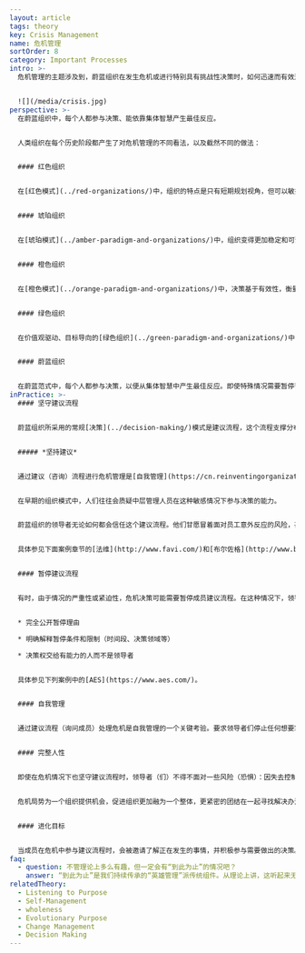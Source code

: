 ```yaml
---
layout: article
tags: theory
key: Crisis Management
name: 危机管理
sortOrder: 8
category: Important Processes
intro: >-
  危机管理的主题涉及到，蔚蓝组织在发生危机或进行特别具有挑战性决策时，如何迅速而有效进行组织活动，及其与常规[决策](../decision-making/)过程的不同。


  ![](/media/crisis.jpg)
perspective: >-
  在蔚蓝组织中，每个人都参与决策、能依靠集体智慧产生最佳反应。


  人类组织在每个历史阶段都产生了对危机管理的不同看法，以及截然不同的做法：


  #### 红色组织


  在[红色模式](../red-organizations/)中，组织的特点是只有短期规划视角，但可以敏捷反应，这有助于处理危机。领导可以在突发奇想的情况下做出决策，并通过红色模式的标签突破--指挥权将决策下发传递给员工。


  #### 琥珀组织


  在[琥珀模式](../amber-paradigm-and-organizations/)中，组织变得更加稳定和可预测。开始通过流程和程序定义完成任务的方式。认为工人需要指导。在不可预测的危机领域，首席执行官和最高管理层会做出决策，然后将这些决策转化为对下一层的命令。期待部下毫无疑问的执行决策内容。


  #### 橙色组织


  在[橙色模式](../orange-paradigm-and-organizations/)中，决策基于有效性，衡量标准是对利润和市场份额等指标的影响。橙色的决策权更多基于专业知识而不是等级制度中的地位。在危机中，可能会由精选顾问组成的专责小组秘密开会，为首席执行官和董事会提供建议。遇到危机时，高层管理人员会面临重获控制权的压力，危机处理决策权可能自然集中在高级管理人员手中。通常在决策之后进行决策内容沟通，并期望决策被部下迅速实施。


  #### 绿色组织


  在价值观驱动、目标导向的[绿色组织](../green-paradigm-and-organizations/)中，通过权力下放和授权将日常决策下放到一线员工身上，他们可以在没有管理层批准的情况下做出决策。对于影响深远的决策，高级管理层在采取行动之前会重视并寻求共识。但危机决策对这些做法是个挑战。对于高度争议和时间敏感的决策，首席执行官可能会介入，暂停通常的共识模式，做出自上而下的决定。


  #### 蔚蓝组织


  在蔚蓝范式中，每个人都参与决策，以便从集体智慧中产生最佳反应。即使特殊情况需要暂停咨询流程，暂停的范围和时间也会是有限的。
inPractice: >-
  #### 坚守建议流程


  蔚蓝组织所采用的常规[决策](../decision-making/)模式是建议流程，这个流程支撑分布式决策权。这也是蔚蓝组织处理危机局势的首选方法。


  ##### *坚持建议*


  通过建议（咨询）流程进行危机管理是[自我管理](https://cn.reinventingorganizationswiki.com/theory/self-management/)的终极体现。在危机中，敏感和紧急的决策可能会对员工和整个组织产生负面影响：例如，失业或出售部分业务。


  在早期的组织模式中，人们往往会质疑中层管理人员在这种敏感情况下参与决策的能力。


  蔚蓝组织的领导者无论如何都会信任这个建议流程。他们甘愿冒着面对员工意外反应的风险，甚至冒着交流过程陷入混乱或争执的风险，也坚持这种做法。如果不使用建议流程，则有可能因怀疑成员解决问题的能力而失去员工的信任。当成员在危机中全身心投入到咨询流程中时，其实自动分担了艰难决策的责任，也得到信任并做出贡献。这种赋能做法可以促进个人和组织的成长。


  具体参见下面案例章节的[法维](http://www.favi.com/)和[布尔佐格](http://www.buurtzorgnederland.com/)。


  #### 暂停建议流程


  有时，由于情况的严重性或紧迫性，危机决策可能需要暂停成员建议流程。在这种情况下，领导可以选择暂时中止建议流程。这是可以接受的，但前提是：


  * 完全公开暂停理由

  * 明确解释暂停条件和限制（时间段、决策领域等）

  * 决策权交给有能力的人而不是领导者


  具体参见下列案例中的[AES](https://www.aes.com/)。


  #### 自我管理


  通过建议流程（询问成员）处理危机是自我管理的一个关键考验。要求领导者们停止任何想要掌控全局的想法，并相信成员们能够提供有效的解决方案。蔚蓝组织普遍认为成员都是有责任心、信守承诺和有能力的。


  #### 完整人性


  即使在危机情况下也坚守建议流程时，领导者（们）不得不面对一些风险（恐惧）：因失去控制而危及组织、造成混乱或损害利益相关者利益等。但危机情况也为领导者提供了一个机会，通过真诚地支持同事参与决策的活动，来表达透明性、真诚面对自己潜在的脆弱性、毫不隐藏的坦诚展示自己的整体人性。同时，成员会被邀请体验一种，在可能产生不佳结果的情况下，真诚面对自己的情感并真诚负责的整体人性。


  危机局势为一个组织提供机会，促进组织更加融为一个整体，更紧密的团结在一起寻找解决办法（共患难）。这通常会创造出一个强大的解决方案，远比领导者或一群顾问孤立创造的方案都更神奇更高明（集体智慧）。当这些情况被成功地解决时，组织会集体性经历一个朝向[整体性](https://cn.reinventingorganizationswiki.com/theory/wholeness/)成长的体验。


  #### 进化目标


  当成员在危机中参与建议流程时，会被邀请了解正在发生的事情，并积极参与需要做出的决策。为了决定该做什么，自然要求每个人重新认识到组织的目标。是否满足组织进化目标的需要，自然成为决定做什么的一个重要因素。没有这个参照点，决策很容易被个人自身利益和生存需求所支配。
faq:
  - question: 不管理论上多么有趣，但一定会有“到此为止”的情况吧？
    answer: “到此为止”是我们持续传承的“英雄管理”派传统组件。从理论上讲，这听起来无可争辩。也许最好的答案是用实践中可能发生的事情来检验。下文的三个危机管理案例（法维、布尔佐格、AES）介绍了这三个蔚蓝组织建设性处理危机的具体方法。
relatedTheory:
  - Listening to Purpose
  - Self-Management
  - wholeness
  - Evolutionary Purpose
  - Change Management
  - Decision Making
---
```

